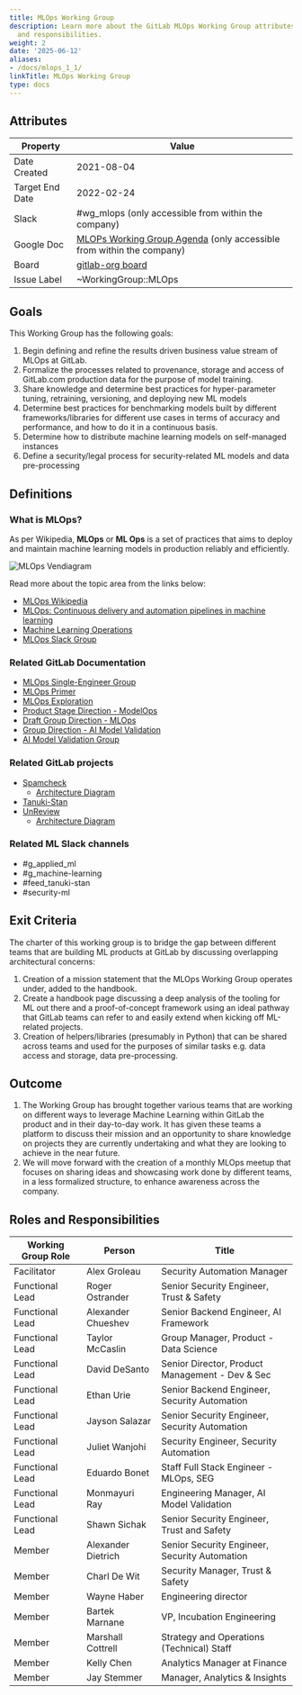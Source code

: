 ```yaml
---
title: MLOps Working Group
description: Learn more about the GitLab MLOps Working Group attributes, goals, roles
  and responsibilities.
weight: 2
date: '2025-06-12'
aliases:
- /docs/mlops_1_1/
linkTitle: MLOps Working Group
type: docs
---
```


## Attributes

| Property        | Value           |
|-----------------|-----------------|
| Date Created    | 2021-08-04 |
| Target End Date | 2022-02-24 |
| Slack           | #wg_mlops (only accessible from within the company) |
| Google Doc      | [MLOPs Working Group Agenda](https://docs.google.com/document/d/18iOB05cFxS5to1eT55GwsENirBfVSjHCQJ2ostoY3cw/edit?usp=sharing) (only accessible from within the company) |
| Board           | [gitlab-org board](https://gitlab.com/groups/gitlab-org/-/boards/3264088?label_name[]=WorkingGroup%3A%3AMLOps) |
| Issue Label     | ~WorkingGroup::MLOps  |

## Goals

This Working Group has the following goals:

1. Begin defining and refine the results driven business value stream of MLOps at GitLab.
1. Formalize the processes related to provenance, storage and access of GitLab.com production data for the purpose of model training.
1. Share knowledge and determine best practices for hyper-parameter tuning, retraining, versioning, and deploying new ML models
1. Determine best practices for benchmarking models built by different frameworks/libraries for different use cases in terms of accuracy and performance, and how to do it in a continuous basis.
1. Determine how to distribute machine learning models on self-managed instances
1. Define a security/legal process for security-related ML models and data pre-processing

## Definitions

### What is MLOps?

As per Wikipedia, **MLOps** or **ML Ops** is a set of practices that aims to deploy and maintain machine learning models in production reliably and efficiently.

![MLOps Vendiagram](../mlops.png)

Read more about the topic area from the links below:

- [MLOps Wikipedia](https://en.wikipedia.org/wiki/MLOps)
- [MLOps: Continuous delivery and automation pipelines in machine learning](https://cloud.google.com/architecture/mlops-continuous-delivery-and-automation-pipelines-in-machine-learning)
- [Machine Learning Operations](https://ml-ops.org/)
- [MLOps Slack Group](https://mlops.community/)

### Related GitLab Documentation

- [MLOps Single-Engineer Group](/handbook/engineering/incubation/mlops/)
- [MLOps Primer](/handbook/engineering/incubation/mlops/)
- [MLOps Exploration](https://gitlab.com/groups/gitlab-org/incubation-engineering/mlops/-/epics/1)
- [Product Stage Direction - ModelOps](/handbook/engineering/development/modelops)
- [Draft Group Direction - MLOps](https://gitlab.com/gitlab-com/www-gitlab-com/-/blob/master/source/direction/modelops/mlops/index.html.md.erb)
- [Group Direction - AI Model Validation](https://about.gitlab.com/direction/ai-powered/ai_model_validation/)
- [AI Model Validation Group](/handbook/engineering/development/data-science/ai-assisted/)

### Related GitLab projects

- [Spamcheck](https://gitlab.com/gitlab-org/spamcheck)
  - [Architecture Diagram](https://gitlab.com/gitlab-org/spamcheck#architecture-diagram)
- [Tanuki-Stan](https://gitlab.com/gitlab-org/ml-ops/tanuki-stan)
- [UnReview](/handbook/engineering/development/data-science/ai-assisted/projects/unreview/)
  - [Architecture Diagram](/handbook/engineering/development/data-science/appliedml/projects/unreview/#architecture)

### Related ML Slack channels

- #g_applied_ml
- #g_machine-learning
- #feed_tanuki-stan
- #security-ml

## Exit Criteria

The charter of this working group is to bridge the gap between different teams that are building ML products at GitLab by discussing overlapping architectural concerns:

1. Creation of a mission statement that the MLOps Working Group operates under, added to the handbook.
1. Create a handbook page discussing a deep analysis of the tooling for ML out there and a proof-of-concept framework using an ideal pathway that GitLab teams can refer to and easily extend when kicking off ML-related projects.
1. Creation of helpers/libraries (presumably in Python) that can be shared across teams and used for the purposes of similar tasks e.g. data access and storage, data pre-processing.

## Outcome

1. The Working Group has brought together various teams that are working on different ways to leverage Machine Learning within GitLab the product and in their day-to-day work. It has given these teams a platform to discuss their mission and an opportunity to share knowledge on projects they are currently undertaking and what they are looking to achieve in the near future.
1. We will move forward with the creation of a monthly MLOps meetup that focuses on sharing ideas and showcasing work done by different teams, in a less formalized structure, to enhance awareness across the company.

## Roles and Responsibilities

| Working Group Role    | Person                | Title                                           |
|-----------------------|-----------------------|-------------------------------------------------|
| Facilitator           | Alex Groleau          | Security Automation Manager |
| Functional Lead                | Roger Ostrander       | Senior Security Engineer, Trust & Safety        |
| Functional Lead                | Alexander Chueshev         | Senior Backend Engineer, AI Framework |
| Functional Lead                | Taylor McCaslin         | Group Manager, Product - Data Science |
| Functional Lead                | David DeSanto           | Senior Director, Product Management - Dev & Sec |
| Functional Lead                | Ethan Urie            | Senior Backend Engineer, Security Automation    |
| Functional Lead                | Jayson Salazar        | Senior Security Engineer, Security Automation   |
| Functional Lead                | Juliet Wanjohi        | Security Engineer, Security Automation          |
| Functional Lead                | Eduardo Bonet         | Staff Full Stack Engineer - MLOps, SEG |
| Functional Lead                | Monmayuri Ray         | Engineering Manager, AI Model Validation |
| Functional Lead                | Shawn Sichak         | Senior Security Engineer, Trust and Safety |
| Member                | Alexander Dietrich    | Senior Security Engineer, Security Automation   |
| Member                | Charl De Wit            | Security Manager, Trust & Safety |
| Member                | Wayne Haber         | Engineering director |
| Member                | Bartek Marnane         | VP, Incubation Engineering |
| Member                | Marshall Cottrell      | Strategy and Operations (Technical) Staff |
| Member                | Kelly Chen             | Analytics Manager at Finance |
| Member                | Jay Stemmer            | Manager, Analytics & Insights |
